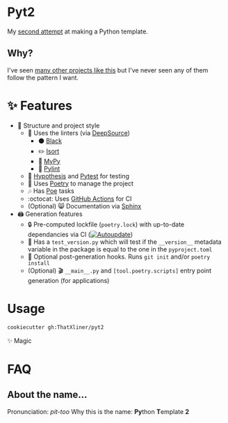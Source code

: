 # Pyt2

My [second attempt](https://github.com/ThatXliner/Pytemplate) at making a Python template.

## Why?

I've seen [many other projects like this](https://github.com/search?q=python+cookiecutter) but I've never seen any of them follow the pattern I want.

# :sparkles: Features

 - :open_file_folder: Structure and project style
     - :art: Uses the linters (via [DeepSource](https://deepsource.io))
       - :black_circle: [Black](https://github.com/psf/black)
       - :pencil2: [Isort](https://github.com/PyCQA/isort)
       - :snake: [MyPy](https://github.com/python/mypy)
       - :memo: [Pylint](https://www.pylint.org)
     - &#x1F9EA; [Hypothesis](https://hypothesis.works) and [Pytest](https://pytest.org) for testing
     - :musical_note: Uses [Poetry](https://python-poetry.org) to manage the project
     - :notes: Has [Poe](https://github.com/nat-n/poethepoet) tasks
     - :octocat: Uses [GitHub Actions](https://github.com/features/actions) for CI
     - (Optional) :smile_cat: Documentation via [Sphinx](https://www.sphinx-doc.org/en/master/)
 - :printer: Generation features
     - :lock: Pre-computed lockfile (`poetry.lock`) with up-to-date dependancies via CI ([![Autoupdate](https://github.com/ThatXliner/pyt2/actions/workflows/autoupdate.yml/badge.svg)](https://github.com/ThatXliner/pyt2/actions/workflows/autoupdate.yml))
     - :bookmark: Has a `test_version.py` which will test if the `__version__` metadata variable in the package is equal to the one in the `pyproject.toml`
     - :robot: Optional post-generation hooks. Runs `git init` and/or `poetry install`
     - (Optional) :clapper: `__main__.py` and `[tool.poetry.scripts]` entry point generation (for applications)

# Usage

```bash
cookiecutter gh:ThatXliner/pyt2
```
:sparkles: Magic

# FAQ

## About the name...

Pronunciation: *pit-too*
Why this is the name: **Py**thon **T**emplate **2**
